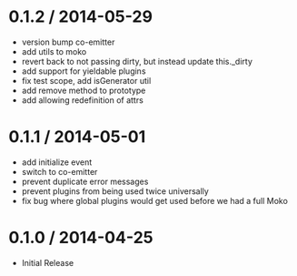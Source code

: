 
0.1.2 / 2014-05-29 
==================

 * version bump co-emitter
 * add utils to moko
 * revert back to not passing dirty, but instead update this._dirty
 * add support for yieldable plugins
 * fix test scope, add isGenerator util
 * add remove method to prototype
 * add allowing redefinition of attrs

0.1.1 / 2014-05-01 
==================

 * add initialize event
 * switch to co-emitter
 * prevent duplicate error messages
 * prevent plugins from being used twice universally
 * fix bug where global plugins would get used before we had a full Moko

0.1.0 / 2014-04-25 
==================

 * Initial Release
